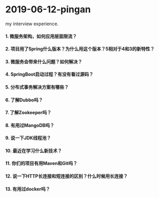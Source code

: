 # 2019-06-12-pingan
my interview experience.

#### 1. 微服务架构，如何应用层面限流？

#### 2. 项目用了Spring什么版本？为什么用这个版本？5相对于4和3的新特性？

#### 3. 微服务会带来什么问题？如何解决？

#### 4. SpringBoot启动过程？有没有看过源码？

#### 5. 分布式事务解决方案有哪些？

#### 6. 了解Dubbo吗？

#### 7. 了解Zookeeper吗？

#### 8. 有用过MangoDB吗？

#### 9. 说一下JDK线程池？

#### 10. 最近在学习什么新技术？

#### 11. 你们的项目有用Maven和Git吗？

#### 12. 说一下HTTP长连接和短连接的区别？什么时候用长连接？

#### 13. 有用过docker吗？
